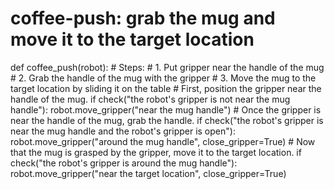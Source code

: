 # coffee-push: grab the mug and move it to the target location
def coffee_push(robot):
    # Steps:
    #  1. Put gripper near the handle of the mug
    #  2. Grab the handle of the mug with the gripper
    #  3. Move the mug to the target location by sliding it on the table
    # First, position the gripper near the handle of the mug.
    if check("the robot's gripper is not near the mug handle"):
        robot.move_gripper("near the mug handle")
    # Once the gripper is near the handle of the mug, grab the handle.
    if check("the robot's gripper is near the mug handle and the robot's gripper is open"):
        robot.move_gripper("around the mug handle", close_gripper=True)
    # Now that the mug is grasped by the gripper, move it to the target location.
    if check("the robot's gripper is around the mug handle"):
        robot.move_gripper("near the target location", close_gripper=True)